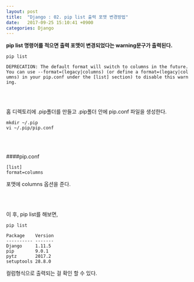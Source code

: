 ```yaml
---
layout: post
title:  "Django : 02. pip list 출력 포맷 변경방법"
date:   2017-09-25 15:10:41 +0900
categories: Django
---
```


**pip list 명령어를 적으면 출력 포맷이 변경되었다는 warning문구가 출력된다.**

```
pip list
```

```
DEPRECATION: The default format will switch to columns in the future.
You can use --format=(legacy|columns) (or define a format=(legacy|col
umns) in your pip.conf under the [list] section) to disable this warn
ing.
```

<br><br>

홈 디렉토리에 .pip폴더를 만들고 .pip폴더 안에 pip.conf 파일을 생성한다.

```
mkdir ~/.pip
vi ~/.pip/pip.conf
```

<br><br>

####pip.conf

```
[list]
format=columns
```

포맷에 columns 옵션을 준다.

<br><br>

이 후, pip list를 해보면,

```
pip list
```

```
Package    Version
---------- -------
Django     1.11.5
pip        9.0.1
pytz       2017.2
setuptools 28.8.0
```

컬럼형식으로 출력되는 걸 확인 할 수 있다.

